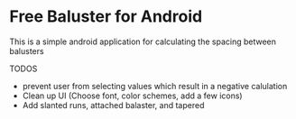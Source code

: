 # Free Baluster for Android

This is a simple android application for calculating the spacing between balusters

TODOS
 - prevent user from selecting values which result in a negative calulation
 - Clean up UI (Choose font, color schemes, add a few icons)
 - Add slanted runs, attached balaster, and tapered
